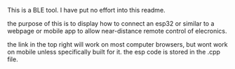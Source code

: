This is a BLE tool. I have put no effort into this readme.

the purpose of this is to display how to connect an esp32 or similar to a webpage or mobile app to allow near-distance remote control of elecronics.

the link in the top right will work on most computer browsers, but wont work on mobile unless specifically built for it.
the esp code is stored in the .cpp file. 
